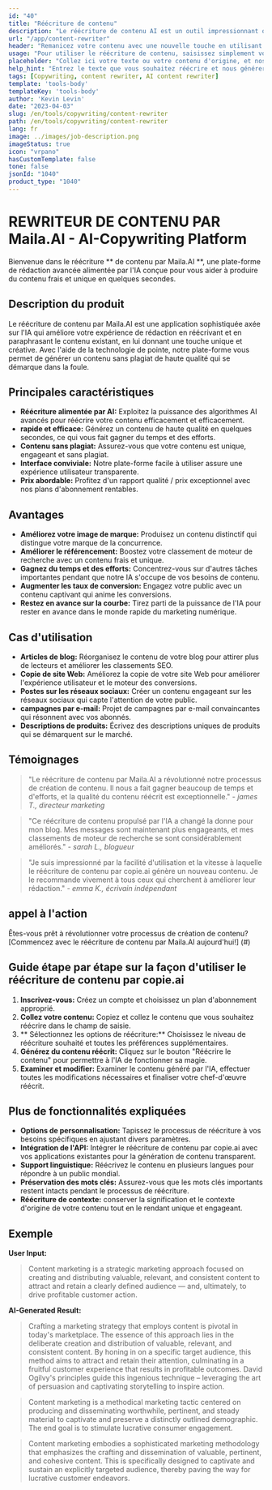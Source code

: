 ```yaml
---
id: "40"
title: "Réécriture de contenu"
description: "Le réécriture de contenu AI est un outil impressionnant qui utilise des algorithmes AI avancés pour réécrire et reformuler automatiquement votre texte d'entrée, ce qui le rend unique, engageant et plus attrayant.  Cet outil est idéal pour les blogueurs, les rédacteurs et les créateurs de contenu qui souhaitent améliorer la qualité de leur contenu et éviter les problèmes de plagiat."
url: "/app/content-rewriter"
header: "Remanicez votre contenu avec une nouvelle touche en utilisant une réécriture alimentée par AI."
usage: "Pour utiliser le réécriture de contenu, saisissez simplement votre texte que vous souhaitez réécrire.  Cet outil générera ensuite une version unique, bien structurée et engageante de votre contenu d'origine, en maintenant son contexte et ses idées clés."
placeholder: "Collez ici votre texte ou votre contenu d'origine, et nos modèles le réécrivent pour créer une version unique, attrayante et attrayante."
help_hint: "Entrez le texte que vous souhaitez réécrire et nous générerons une nouvelle version unique tout en préservant la signification et le contexte d'origine.  Idéal pour améliorer la qualité du contenu et éviter les problèmes de plagiat."
tags: [Copywriting, content rewriter, AI content rewriter]
template: 'tools-body'
templateKey: 'tools-body'
author: 'Kevin Levin'
date: "2023-04-03"
slug: /en/tools/copywriting/content-rewriter
path: /en/tools/copywriting/content-rewriter
lang: fr
image: ../images/job-description.png
imageStatus: true
icon: "vrpano"
hasCustomTemplate: false
tone: false
jsonId: "1040"
product_type: "1040"
---
```

# REWRITEUR DE CONTENU PAR Maila.AI - AI-Copywriting Platform

Bienvenue dans le réécriture ** de contenu par Maila.AI **, une plate-forme de rédaction avancée alimentée par l'IA conçue pour vous aider à produire du contenu frais et unique en quelques secondes.

## Description du produit

Le réécriture de contenu par Maila.AI est une application sophistiquée axée sur l'IA qui améliore votre expérience de rédaction en réécrivant et en paraphrasant le contenu existant, en lui donnant une touche unique et créative.  Avec l'aide de la technologie de pointe, notre plate-forme vous permet de générer un contenu sans plagiat de haute qualité qui se démarque dans la foule.

## Principales caractéristiques

- **Réécriture alimentée par AI:** Exploitez la puissance des algorithmes AI avancés pour réécrire votre contenu efficacement et efficacement.
 - **rapide et efficace:** Générez un contenu de haute qualité en quelques secondes, ce qui vous fait gagner du temps et des efforts.
 - **Contenu sans plagiat:** Assurez-vous que votre contenu est unique, engageant et sans plagiat.
 - **Interface conviviale:** Notre plate-forme facile à utiliser assure une expérience utilisateur transparente.
 - **Prix abordable:** Profitez d'un rapport qualité / prix exceptionnel avec nos plans d'abonnement rentables.

## Avantages

- **Améliorez votre image de marque:** Produisez un contenu distinctif qui distingue votre marque de la concurrence.
 - **Améliorer le référencement:** Boostez votre classement de moteur de recherche avec un contenu frais et unique.
 - **Gagnez du temps et des efforts:** Concentrez-vous sur d'autres tâches importantes pendant que notre IA s'occupe de vos besoins de contenu.
 - **Augmenter les taux de conversion:** Engagez votre public avec un contenu captivant qui anime les conversions.
 - **Restez en avance sur la courbe:** Tirez parti de la puissance de l'IA pour rester en avance dans le monde rapide du marketing numérique.

## Cas d'utilisation

- **Articles de blog:** Réorganisez le contenu de votre blog pour attirer plus de lecteurs et améliorer les classements SEO.
 - **Copie de site Web:** Améliorez la copie de votre site Web pour améliorer l'expérience utilisateur et le moteur des conversions.
 - **Postes sur les réseaux sociaux:** Créer un contenu engageant sur les réseaux sociaux qui capte l'attention de votre public.
 - **campagnes par e-mail:** Projet de campagnes par e-mail convaincantes qui résonnent avec vos abonnés.
 - **Descriptions de produits:** Écrivez des descriptions uniques de produits qui se démarquent sur le marché.

## Témoignages

> "Le réécriture de contenu par Maila.AI a révolutionné notre processus de création de contenu. Il nous a fait gagner beaucoup de temps et d'efforts, et la qualité du contenu réécrit est exceptionnelle."  - _james T., directeur marketing_

> "Ce réécriture de contenu propulsé par l'IA a changé la donne pour mon blog. Mes messages sont maintenant plus engageants, et mes classements de moteur de recherche se sont considérablement améliorés."  - _sarah L., blogueur_

> "Je suis impressionné par la facilité d'utilisation et la vitesse à laquelle le réécriture de contenu par copie.ai génère un nouveau contenu. Je le recommande vivement à tous ceux qui cherchent à améliorer leur rédaction."  - _emma K., écrivain indépendant_

## appel à l'action

Êtes-vous prêt à révolutionner votre processus de création de contenu?  [Commencez avec le réécriture de contenu par Maila.AI aujourd'hui!] (#)

## Guide étape par étape sur la façon d'utiliser le réécriture de contenu par copie.ai

1. **Inscrivez-vous:** Créez un compte et choisissez un plan d'abonnement approprié.
 2. **Collez votre contenu:** Copiez et collez le contenu que vous souhaitez réécrire dans le champ de saisie.
 3. ** Sélectionnez les options de réécriture:** Choisissez le niveau de réécriture souhaité et toutes les préférences supplémentaires.
 4. **Générez du contenu réécrit:** Cliquez sur le bouton "Réécrire le contenu" pour permettre à l'IA de fonctionner sa magie.
 5. **Examiner et modifier:** Examiner le contenu généré par l'IA, effectuer toutes les modifications nécessaires et finaliser votre chef-d'œuvre réécrit.

## Plus de fonctionnalités expliquées

- **Options de personnalisation:** Tapissez le processus de réécriture à vos besoins spécifiques en ajustant divers paramètres.
 - **Intégration de l'API:** Intégrer le réécriture de contenu par copie.ai avec vos applications existantes pour la génération de contenu transparent.
 - **Support linguistique:** Réécrivez le contenu en plusieurs langues pour répondre à un public mondial.
 - **Préservation des mots clés:** Assurez-vous que les mots clés importants restent intacts pendant le processus de réécriture.
 - **Réécriture de contexte:** conserver la signification et le contexte d'origine de votre contenu tout en le rendant unique et engageant.

## Exemple

**User Input:**


> Content marketing is a strategic marketing approach focused on creating and distributing valuable, relevant, and consistent content to attract and retain a clearly defined audience — and, ultimately, to drive profitable customer action.


**AI-Generated Result:**

> Crafting a marketing strategy that employs content is pivotal in today's marketplace. The essence of this approach lies in the deliberate creation and distribution of valuable, relevant, and consistent content. By honing in on a specific target audience, this method aims to attract and retain their attention, culminating in a fruitful customer experience that results in profitable outcomes. David Ogilvy's principles guide this ingenious technique – leveraging the art of persuasion and captivating storytelling to inspire action.

> Content marketing is a methodical marketing tactic centered on producing and disseminating worthwhile, pertinent, and steady material to captivate and preserve a distinctly outlined demographic. The end goal is to stimulate lucrative consumer engagement.


> Content marketing embodies a sophisticated marketing methodology that emphasizes the crafting and dissemination of valuable, pertinent, and cohesive content. This is specifically designed to captivate and sustain an explicitly targeted audience, thereby paving the way for lucrative customer endeavors.

